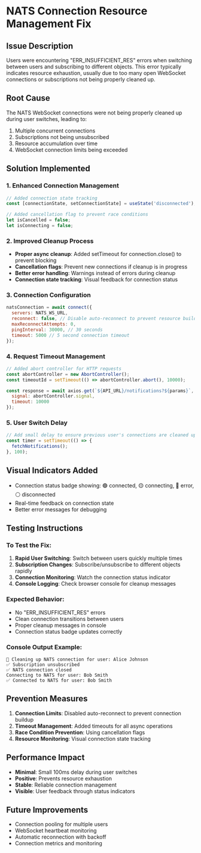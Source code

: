 # NATS Connection Resource Management Fix

## Issue Description
Users were encountering "ERR_INSUFFICIENT_RES" errors when switching between users and subscribing to different objects. This error typically indicates resource exhaustion, usually due to too many open WebSocket connections or subscriptions not being properly cleaned up.

## Root Cause
The NATS WebSocket connections were not being properly cleaned up during user switches, leading to:
1. Multiple concurrent connections
2. Subscriptions not being unsubscribed
3. Resource accumulation over time
4. WebSocket connection limits being exceeded

## Solution Implemented

### 1. Enhanced Connection Management
```javascript
// Added connection state tracking
const [connectionState, setConnectionState] = useState('disconnected');

// Added cancellation flag to prevent race conditions
let isCancelled = false;
let isConnecting = false;
```

### 2. Improved Cleanup Process
- **Proper async cleanup**: Added setTimeout for connection.close() to prevent blocking
- **Cancellation flags**: Prevent new connections if cleanup is in progress
- **Better error handling**: Warnings instead of errors during cleanup
- **Connection state tracking**: Visual feedback for connection status

### 3. Connection Configuration
```javascript
natsConnection = await connect({
  servers: NATS_WS_URL,
  reconnect: false, // Disable auto-reconnect to prevent resource buildup
  maxReconnectAttempts: 0,
  pingInterval: 30000, // 30 seconds
  timeout: 5000 // 5 second connection timeout
});
```

### 4. Request Timeout Management
```javascript
// Added abort controller for HTTP requests
const abortController = new AbortController();
const timeoutId = setTimeout(() => abortController.abort(), 10000);

const response = await axios.get(`${API_URL}/notifications?${params}`, {
  signal: abortController.signal,
  timeout: 10000
});
```

### 5. User Switch Delay
```javascript
// Add small delay to ensure previous user's connections are cleaned up
const timer = setTimeout(() => {
  fetchNotifications();
}, 100);
```

## Visual Indicators Added
- Connection status badge showing: 🟢 connected, 🟡 connecting, 🔴 error, ⚪ disconnected
- Real-time feedback on connection state
- Better error messages for debugging

## Testing Instructions

### To Test the Fix:
1. **Rapid User Switching**: Switch between users quickly multiple times
2. **Subscription Changes**: Subscribe/unsubscribe to different objects rapidly
3. **Connection Monitoring**: Watch the connection status indicator
4. **Console Logging**: Check browser console for cleanup messages

### Expected Behavior:
- No "ERR_INSUFFICIENT_RES" errors
- Clean connection transitions between users
- Proper cleanup messages in console
- Connection status badge updates correctly

### Console Output Example:
```
🧹 Cleaning up NATS connection for user: Alice Johnson
✅ Subscription unsubscribed
✅ NATS connection closed
Connecting to NATS for user: Bob Smith
✅ Connected to NATS for user: Bob Smith
```

## Prevention Measures
1. **Connection Limits**: Disabled auto-reconnect to prevent connection buildup
2. **Timeout Management**: Added timeouts for all async operations
3. **Race Condition Prevention**: Using cancellation flags
4. **Resource Monitoring**: Visual connection state tracking

## Performance Impact
- **Minimal**: Small 100ms delay during user switches
- **Positive**: Prevents resource exhaustion
- **Stable**: Reliable connection management
- **Visible**: User feedback through status indicators

## Future Improvements
- Connection pooling for multiple users
- WebSocket heartbeat monitoring
- Automatic reconnection with backoff
- Connection metrics and monitoring
